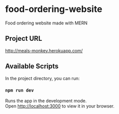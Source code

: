 # food-ordering-website
Food ordering website made with MERN

## Project URL
http://meals-monkey.herokuapp.com/

## Available Scripts

In the project directory, you can run:

### `npm run dev`

Runs the app in the development mode.\
Open [http://localhost:3000](http://localhost:3000) to view it in your browser.


